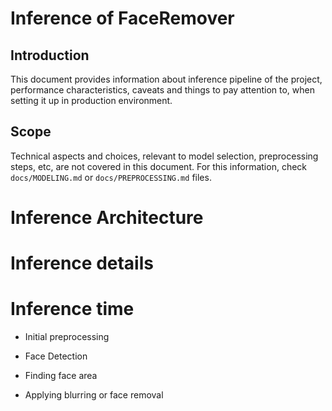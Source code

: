 # Inference of FaceRemover

## Introduction

This document provides information about inference pipeline of the project,
performance characteristics, caveats and things to pay attention to, when 
setting it up in production environment.

## Scope
Technical aspects and choices, relevant to model selection, preprocessing steps, etc, are not covered in this document. For this information, check `docs/MODELING.md` or `docs/PREPROCESSING.md` files. 

# Inference Architecture

<img-of-the-architecture>


# Inference details


# Inference time

- Initial preprocessing

- Face Detection

- Finding face area

- Applying blurring or face removal
